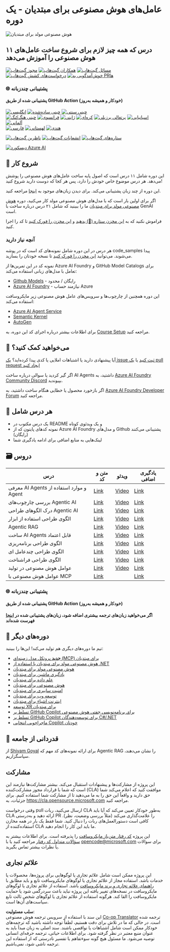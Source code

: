 <!--
CO_OP_TRANSLATOR_METADATA:
{
  "original_hash": "72c88aff725d872ad1891b50fbc9107b",
  "translation_date": "2025-06-11T07:53:05+00:00",
  "source_file": "README.md",
  "language_code": "fa"
}
-->
# عامل‌های هوش مصنوعی برای مبتدیان - یک دوره

![هوش مصنوعی مولد برای مبتدیان](../../images/repo-thumbnail.png)

## ۱۱ درس که همه چیز لازم برای شروع ساخت عامل‌های هوش مصنوعی را آموزش می‌دهد

[![مجوز گیت‌هاب](https://img.shields.io/github/license/microsoft/ai-agents-for-beginners.svg)](https://github.com/microsoft/ai-agents-for-beginners/blob/master/LICENSE?WT.mc_id=academic-105485-koreyst)
[![همکاران گیت‌هاب](https://img.shields.io/github/contributors/microsoft/ai-agents-for-beginners.svg)](https://GitHub.com/microsoft/ai-agents-for-beginners/graphs/contributors/?WT.mc_id=academic-105485-koreyst)
[![مسائل گیت‌هاب](https://img.shields.io/github/issues/microsoft/ai-agents-for-beginners.svg)](https://GitHub.com/microsoft/ai-agents-for-beginners/issues/?WT.mc_id=academic-105485-koreyst)
[![درخواست‌های کشش گیت‌هاب](https://img.shields.io/github/issues-pr/microsoft/ai-agents-for-beginners.svg)](https://GitHub.com/microsoft/ai-agents-for-beginners/pulls/?WT.mc_id=academic-105485-koreyst)
[![خوش‌آمدگویی به PRها](https://img.shields.io/badge/PRs-welcome-brightgreen.svg?style=flat-square)](http://makeapullrequest.com?WT.mc_id=academic-105485-koreyst)

### 🌐 پشتیبانی چندزبانه

#### پشتیبانی شده از طریق GitHub Action (خودکار و همیشه به‌روز)

[![انگلیسی](https://img.shields.io/badge/English-brightgreen.svg?style=flat-square)](README.md)
[![چینی ساده‌شده](https://img.shields.io/badge/Chinese_Simplified-brightgreen.svg?style=flat-square)](../zh/README.md)
[![چینی سنتی](https://img.shields.io/badge/Chinese_Traditional-brightgreen.svg?style=flat-square)](../tw/README.md)     
[![چینی هنگ‌کنگ](https://img.shields.io/badge/Chinese_Hong_Kong-brightgreen.svg?style=flat-square)](../hk/README.md) 
[![فرانسوی](https://img.shields.io/badge/French-brightgreen.svg?style=flat-square)](../fr/README.md)
[![ژاپنی](https://img.shields.io/badge/Japanese-brightgreen.svg?style=flat-square)](../ja/README.md) 
[![کره‌ای](https://img.shields.io/badge/Korean-brightgreen.svg?style=flat-square)](../ko/README.md)
[![پرتغالی برزیلی](https://img.shields.io/badge/Portuguese_Brazilian-brightgreen.svg?style=flat-square)](../pt/README.md)
[![اسپانیایی](https://img.shields.io/badge/Spanish-brightgreen.svg?style=flat-square)](../es/README.md)
[![آلمانی](https://img.shields.io/badge/German-brightgreen.svg?style=flat-square)](../de/README.md)  
[![فارسی](https://img.shields.io/badge/Persian-brightgreen.svg?style=flat-square)](./README.md) 
[![لهستانی](https://img.shields.io/badge/Polish-brightgreen.svg?style=flat-square)](../pl/README.md) 
[![هندی](https://img.shields.io/badge/Hindi-brightgreen.svg?style=flat-square)](../hi/README.md)

[![ناظرین گیت‌هاب](https://img.shields.io/github/watchers/microsoft/ai-agents-for-beginners.svg?style=social&label=Watch)](https://GitHub.com/microsoft/ai-agents-for-beginners/watchers/?WT.mc_id=academic-105485-koreyst)
[![انشعابات گیت‌هاب](https://img.shields.io/github/forks/microsoft/ai-agents-for-beginners.svg?style=social&label=Fork)](https://GitHub.com/microsoft/ai-agents-for-beginners/network/?WT.mc_id=academic-105485-koreyst)
[![ستاره‌های گیت‌هاب](https://img.shields.io/github/stars/microsoft/ai-agents-for-beginners.svg?style=social&label=Star)](https://GitHub.com/microsoft/ai-agents-for-beginners/stargazers/?WT.mc_id=academic-105485-koreyst)

[![دیسکورد Azure AI](https://dcbadge.limes.pink/api/server/kzRShWzttr)](https://discord.gg/kzRShWzttr)


## 🌱 شروع کار

این دوره شامل ۱۱ درس است که اصول پایه ساخت عامل‌های هوش مصنوعی را پوشش می‌دهد. هر درس موضوع خاص خودش را دارد، پس هر کجا که دوست دارید شروع کنید!

این دوره از چند زبان پشتیبانی می‌کند. برای دیدن زبان‌های موجود به [اینجا](../..) مراجعه کنید.

اگر برای اولین بار است که با مدل‌های هوش مصنوعی مولد کار می‌کنید، دوره [هوش مصنوعی مولد برای مبتدیان](https://aka.ms/genai-beginners) ما را ببینید که شامل ۲۱ درس درباره ساخت با GenAI است.

فراموش نکنید که به [این مخزن ستاره (🌟) بدهید](https://docs.github.com/en/get-started/exploring-projects-on-github/saving-repositories-with-stars?WT.mc_id=academic-105485-koreyst) و [این مخزن را فورک کنید](https://github.com/microsoft/ai-agents-for-beginners/fork) تا کد را اجرا کنید.

### آنچه نیاز دارید

هر درس در این دوره شامل نمونه‌های کد است که در پوشه code_samples پیدا می‌شوند. می‌توانید [این مخزن را فورک کنید](https://github.com/microsoft/ai-agents-for-beginners/fork) تا نسخه خودتان را بسازید.

نمونه کد در این تمرین‌ها از Azure AI Foundry و GitHub Model Catalogs برای تعامل با مدل‌های زبانی استفاده می‌کند:

- [Github Models](https://aka.ms/ai-agents-beginners/github-models) - رایگان / محدود
- [Azure AI Foundry](https://aka.ms/ai-agents-beginners/ai-foundry) - نیازمند حساب Azure

این دوره همچنین از چارچوب‌ها و سرویس‌های عامل هوش مصنوعی زیر مایکروسافت استفاده می‌کند:
- [Azure AI Agent Service](https://aka.ms/ai-agents-beginners/ai-agent-service)
- [Semantic Kernel](https://aka.ms/ai-agents-beginners/semantic-kernel)
- [AutoGen](https://aka.ms/ai-agents/autogen)

برای اطلاعات بیشتر درباره اجرای کد این دوره، به [Course Setup](./00-course-setup/README.md) مراجعه کنید.

## 🙏 می‌خواهید کمک کنید؟

آیا پیشنهادی دارید یا اشتباهات املایی یا کدی پیدا کرده‌اید؟ [یک issue ثبت کنید](https://github.com/microsoft/ai-agents-for-beginners/issues?WT.mc_id=academic-105485-koreyst) یا [یک pull request ایجاد کنید](https://github.com/microsoft/ai-agents-for-beginners/pulls?WT.mc_id=academic-105485-koreyst)

اگر گیر کردید یا سوالی درباره ساخت AI Agents داشتید، به [Azure AI Foundry Community Discord](https://discord.gg/kzRShWzttr) بپیوندید.

اگر بازخورد محصول یا خطایی هنگام ساخت داشتید، به [Azure AI Foundry Developer Forum](https://aka.ms/azureaifoundry/forum) مراجعه کنید.

## 📂 هر درس شامل

- یک درس مکتوب در README و یک ویدئوی کوتاه
- نمونه کدهای پایتون که از Azure AI Foundry و مدل‌های Github پشتیبانی می‌کنند (رایگان)
- لینک‌هایی به منابع اضافی برای ادامه یادگیری شما

## 🗃️ دروس

| **درس**                                  | **متن و کد**                                       | **ویدئو**                                                  | **یادگیری اضافی**                                                                       |
|------------------------------------------|----------------------------------------------------|------------------------------------------------------------|----------------------------------------------------------------------------------------|
| معرفی AI Agents و موارد استفاده از Agent | [Link](./01-intro-to-ai-agents/README.md)          | [Video](https://youtu.be/3zgm60bXmQk?si=z8QygFvYQv-9WtO1)  | [Link](https://aka.ms/ai-agents-beginners/collection?WT.mc_id=academic-105485-koreyst) |
| بررسی چارچوب‌های Agentic AI              | [Link](./02-explore-agentic-frameworks/README.md)  | [Video](https://youtu.be/ODwF-EZo_O8?si=Vawth4hzVaHv-u0H)  | [Link](https://aka.ms/ai-agents-beginners/collection?WT.mc_id=academic-105485-koreyst) |
| درک الگوهای طراحی Agentic AI             | [Link](./03-agentic-design-patterns/README.md)     | [Video](https://youtu.be/m9lM8qqoOEA?si=BIzHwzstTPL8o9GF)  | [Link](https://aka.ms/ai-agents-beginners/collection?WT.mc_id=academic-105485-koreyst) |
| الگوی طراحی استفاده از ابزار              | [Link](./04-tool-use/README.md)                    | [Video](https://youtu.be/vieRiPRx-gI?si=2z6O2Xu2cu_Jz46N)  | [Link](https://aka.ms/ai-agents-beginners/collection?WT.mc_id=academic-105485-koreyst) |
| Agentic RAG                             | [Link](./05-agentic-rag/README.md)                 | [Video](https://youtu.be/WcjAARvdL7I?si=gKPWsQpKiIlDH9A3)  | [Link](https://aka.ms/ai-agents-beginners/collection?WT.mc_id=academic-105485-koreyst) |
| ساخت AI Agents قابل اعتماد               | [Link](./06-building-trustworthy-agents/README.md) | [Video](https://youtu.be/iZKkMEGBCUQ?si=jZjpiMnGFOE9L8OK ) | [Link](https://aka.ms/ai-agents-beginners/collection?WT.mc_id=academic-105485-koreyst) |
| الگوی طراحی برنامه‌ریزی                   | [Link](./07-planning-design/README.md)             | [Video](https://youtu.be/kPfJ2BrBCMY?si=6SC_iv_E5-mzucnC)  | [Link](https://aka.ms/ai-agents-beginners/collection?WT.mc_id=academic-105485-koreyst) |
| الگوی طراحی چندعامل‌ ای               | [Link](./08-multi-agent/README.md)                 | [Video](https://youtu.be/V6HpE9hZEx0?si=rMgDhEu7wXo2uo6g)  | [Link](https://aka.ms/ai-agents-beginners/collection?WT.mc_id=academic-105485-koreyst) |
| الگوی طراحی فراشناخت             | [Link](./09-metacognition/README.md)               | [Video](https://youtu.be/His9R6gw6Ec?si=8gck6vvdSNCt6OcF)  | [Link](https://aka.ms/ai-agents-beginners/collection?WT.mc_id=academic-105485-koreyst) |
| عوامل هوش مصنوعی در تولید                  | [Link](./10-ai-agents-production/README.md)        | [Video](https://youtu.be/l4TP6IyJxmQ?si=31dnhexRo6yLRJDl)  | [Link](https://aka.ms/ai-agents-beginners/collection?WT.mc_id=academic-105485-koreyst) |
| عوامل هوش مصنوعی با MCP                       | [Link](./11-mcp/README.md)                         |                                                            | [Link](https://aka.ms/mcp-for-beginners)                                               |

### 🌐 پشتیبانی چندزبانه

#### پشتیبانی شده از طریق GitHub Action (خودکار و همیشه به‌روز)
#### اگر می‌خواهید زبان‌های ترجمه بیشتری اضافه شود، زبان‌های پشتیبانی شده در [اینجا](https://github.com/Azure/co-op-translator/blob/main/getting_started/supported-languages.md) فهرست شده‌اند

## 🎒 دوره‌های دیگر

تیم ما دوره‌های دیگری هم تولید می‌کند! این‌ها را ببینید:

- [**جدید** پروتکل مدل زمینه‌ای (MCP) برای مبتدیان](https://github.com/microsoft/mcp-for-beginners?WT.mc_id=academic-105485-koreyst)
- [هوش مصنوعی مولد برای مبتدیان با استفاده از .NET](https://github.com/microsoft/Generative-AI-for-beginners-dotnet?WT.mc_id=academic-105485-koreyst)
- [هوش مصنوعی مولد برای مبتدیان](https://github.com/microsoft/generative-ai-for-beginners?WT.mc_id=academic-105485-koreyst)
- [یادگیری ماشین برای مبتدیان](https://aka.ms/ml-beginners?WT.mc_id=academic-105485-koreyst)
- [علم داده برای مبتدیان](https://aka.ms/datascience-beginners?WT.mc_id=academic-105485-koreyst)
- [هوش مصنوعی برای مبتدیان](https://aka.ms/ai-beginners?WT.mc_id=academic-105485-koreyst)
- [امنیت سایبری برای مبتدیان](https://github.com/microsoft/Security-101??WT.mc_id=academic-96948-sayoung)
- [توسعه وب برای مبتدیان](https://aka.ms/webdev-beginners?WT.mc_id=academic-105485-koreyst)
- [اینترنت اشیاء برای مبتدیان](https://aka.ms/iot-beginners?WT.mc_id=academic-105485-koreyst)
- [توسعه XR برای مبتدیان](https://github.com/microsoft/xr-development-for-beginners?WT.mc_id=academic-105485-koreyst)
- [تسلط بر GitHub Copilot برای برنامه‌نویسی جفتی هوش مصنوعی](https://aka.ms/GitHubCopilotAI?WT.mc_id=academic-105485-koreyst)
- [تسلط بر GitHub Copilot برای توسعه‌دهندگان C#/.NET](https://github.com/microsoft/mastering-github-copilot-for-dotnet-csharp-developers?WT.mc_id=academic-105485-koreyst)
- [ماجراجویی انتخابی Copilot خودتان](https://github.com/microsoft/CopilotAdventures?WT.mc_id=academic-105485-koreyst)

## 🌟 قدردانی از جامعه

از [Shivam Goyal](https://www.linkedin.com/in/shivam2003/) برای ارائه نمونه‌های کد مهم که Agentic RAG را نشان می‌دهند، سپاسگزاریم.

## مشارکت

این پروژه از مشارکت‌ها و پیشنهادات استقبال می‌کند. بیشتر مشارکت‌ها نیازمند این است که شما با
قرارداد مجوز مشارکت‌کننده (CLA) موافقت کنید که اعلام می‌کند شما حق دارید و واقعاً این حق را به ما می‌دهید
تا از مشارکت شما استفاده کنیم. برای جزئیات، به <https://cla.opensource.microsoft.com> مراجعه کنید.

وقتی درخواست pull ارسال می‌کنید، ربات CLA به‌طور خودکار تعیین می‌کند که آیا باید
CLA ارائه دهید و به‌درستی PR را علامت‌گذاری می‌کند (مثلاً بررسی وضعیت، نظر). کافی است دستورالعمل‌های
ربات را دنبال کنید. شما فقط یک بار در همه مخازن استفاده‌کننده از CLA ما باید این کار را انجام دهید.

این پروژه [کد رفتار متن‌باز مایکروسافت](https://opensource.microsoft.com/codeofconduct/) را پذیرفته است.
برای اطلاعات بیشتر به [سؤالات متداول کد رفتار](https://opensource.microsoft.com/codeofconduct/faq/) مراجعه کنید یا
با [opencode@microsoft.com](mailto:opencode@microsoft.com) برای سوالات یا نظرات بیشتر تماس بگیرید.

## علائم تجاری

این پروژه ممکن است شامل علائم تجاری یا لوگوهایی برای پروژه‌ها، محصولات یا خدمات باشد. استفاده مجاز از علائم تجاری یا لوگوهای مایکروسافت تابع
و باید مطابق با
[راهنمای علائم تجاری و برند مایکروسافت](https://www.microsoft.com/legal/intellectualproperty/trademarks/usage/general) باشد.
استفاده از علائم تجاری یا لوگوهای مایکروسافت در نسخه‌های تغییر یافته این پروژه نباید باعث سردرگمی شود یا حمایت مایکروسافت را القا کند.
هرگونه استفاده از علائم تجاری یا لوگوهای شخص ثالث تابع سیاست‌های آن‌ها است.

**سلب مسئولیت**:  
این سند با استفاده از سرویس ترجمه هوش مصنوعی [Co-op Translator](https://github.com/Azure/co-op-translator) ترجمه شده است. در حالی که ما در تلاش برای دقت هستیم، لطفاً توجه داشته باشید که ترجمه‌های خودکار ممکن است شامل اشتباهات یا نواقصی باشند. سند اصلی به زبان مبدأ باید به عنوان منبع معتبر در نظر گرفته شود. برای اطلاعات حیاتی، ترجمه حرفه‌ای انسانی توصیه می‌شود. ما مسئول هیچ گونه سوءتفاهم یا تفسیر نادرستی که از استفاده این ترجمه ناشی شود، نمی‌باشیم.